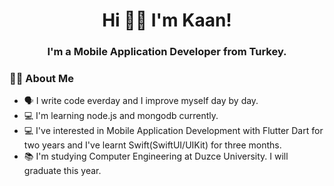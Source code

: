 <h1 align="center">Hi 👋🏻 I'm Kaan!</h1>
<h3 align="center">I'm a Mobile Application Developer from Turkey.</h3>
    
### 🧑🏻‍ About Me
- 🗣 I write code everday and I improve myself day by day.
- 💻 I'm learning node.js and mongodb currently.
- 💻 I've interested in Mobile Application Development with Flutter Dart for two years and I've learnt Swift(SwiftUI/UIKit) for three months.
- 📚 I'm studying Computer Engineering at Duzce University. I will graduate this year.
